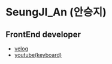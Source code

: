 # SeungJI_An (안승지)
## FrontEnd developer
 - [velog](https://velog.io/@s-ja)
 - [youtube(keyboard)](https://www.youtube.com/@2oo9hood78)

<!--
**s-ja/s-ja** is a ✨ _special_ ✨ repository because its `README.md` (this file) appears on your GitHub profile.

Here are some ideas to get you started:

- 🔭 I’m currently working on ...
- 🌱 I’m currently learning ...
- 👯 I’m looking to collaborate on ...
- 🤔 I’m looking for help with ...
- 💬 Ask me about ...
- 📫 How to reach me: ...
- 😄 Pronouns: ...
- ⚡ Fun fact: ...
-->
